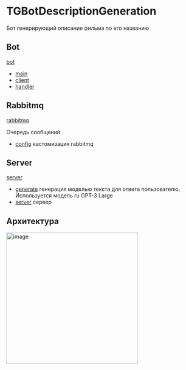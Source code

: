 # TGBotDescriptionGeneration
Бот генерирующий описание фильма по его названию

## Bot
[bot](/bot)

- [main](/bot/app.py)
- [client](/bot/client.py)
- [handler](/bot/handler.py)

## Rabbitmq
[rabbitmq](/rabbitmq)

Очередь сообщений
- [config](/rabbitmq/advanced.config) кастомизация rabbitmq

## Server
[server](/server)

- [generate](/server/generate.py) генерация моделью текста для ответа пользователю. Используется модель ru GPT-3 Large
- [server](server/server.py) сервер

## Архитектура 
<img width="346" alt="image" src="https://user-images.githubusercontent.com/87409111/205298810-9946ecf4-efab-4c91-bf6e-36c361f6eb1c.png">
